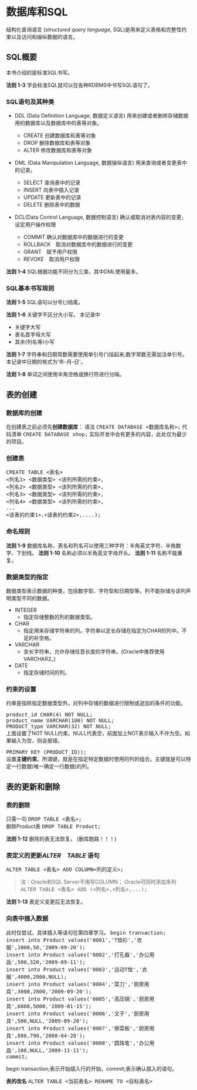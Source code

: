 # 数据库和SQL

结构化查询语言 (*structured query language*, SQL)是用来定义表格和完整性约束以及访问和操纵数据的语言。

## SQL概要

本书介绍的是标准SQL书写。

**法则 1-3** 学会标准SQL就可以在各种RDBMS中书写SQL语句了。

### SQL语句及其种类

* DDL (Data Definition Language, 数据定义语言)
  用来创建或者删除存储数据用的数据库以及数据库中的表等对象。
  * CREATE 创建数据库和表等对象
  * DROP 删除数据库和表等对象
  * ALTER 修改数据库和表等对象

* DML (Data Manipulation Language, 数据操纵语言)
  用来查询或者变更表中的记录。
  * SELECT 查询表中的记录
  * INSERT 向表中插入记录
  * UPDATE 更新表中的记录
  * DELETE 删除表中的数据

* DCL(Data Control Language, 数据控制语言)
  确认或取消对表内容的变更，设定用户操作权限
  * COMMIT 确认对数据库中的数据进行的变更
  * ROLLBACK　取消对数据库中的数据进行的变更
  * GRANT　赋予用户权限
  * REVOKE　取消用户权限

**法则 1-4** SQL根据功能不同分为三类，其中DML使用最多。

### SQL基本书写规则

**法则 1-5** SQL语句以分号(;)结尾。

**法则 1-6** 关键字不区分大小写。
本记录中

* 关键字大写
* 表名首字母大写
* 其余(列名等)小写

**法则 1-7** 字符串和日期常数需要使用单引号(')括起来;数字常数无需加注单引号。
本记录中日期的格式为'年-月-日'。

**法则 1-8** 单词之间使用半角空格或换行符进行分隔。

## 表的创建

### 数据库的创建

在创建表之前必须先**创建数据库**：
语法
<kbd>CREATE DATABASE <数据库名称>;</kbd>
代码清单
<kbd>CREATE DATABASE shop;</kbd>
实际开发中会有更多的内容，此处仅为最少的项目。

### 创建表

<kbd>CREATE TABLE <表名><br>
<列名1> <数据类型> <该列所需的约束>,<br>
<列名2> <数据类型> <该列所需的约束>,<br>
<列名3> <数据类型> <该列所需的约束>,<br>
<列名4> <数据类型> <该列所需的约束>,<br>
...<br>
<该表的约束1>,<该表的约束2>,....);</kbd>

### 命名规则

**法则 1-9** 数据库名称、表名和列名可以使用三种字符：半角英文字符、半角数字、下划线。
**法则 1-10** 名称必须以半角英文字母开头。
**法则 1-11** 名称不能重复。

### 数据类型的指定

数据类型表示数据的种类，包括数字型、字符型和日期型等。列不能存储与该列声明类型不同的数据。

* INTEGER
  * 指定存储整数的列的数据类型。
* CHAR
  * 指定用来存储字符串的列。字符串以定长存储在指定为CHAR的列中。不足的补空格。
* VARCHAR
  * 变长字符串，允许存储任意长度的字符串。(Oracle中推荐使用VARCHAR2。)
* DATE
  * 指定存储时间的列。

### 约束的设置

约束是指除指定数据类型外，对列中存储的数据进行限制或追加的条件的功能。

<kbd>product_id CHAR(4) NOT NULL;</kbd><br>
<kbd>product_name VARCHAR(100) NOT NULL;</kbd><br>
<kbd>PRODUCT_type VARCHAR(32) NOT NULL;</kbd><br>
上面设置了NOT NULL约束。NULL代表空，前面加上NOT表示输入不许为空。如果输入为空，则会报错。

<kbd>PRIMARY KEY (PRODUCT_ID));</kbd><br>
设置**主键约束**。所谓键，就是在指定特定数据时使用的列的组合。主键就是可以特定一行数据(唯一确定一行数据)的列。

## 表的更新和删除

### 表的删除

只需一句
<kbd>DROP TABLE <表名>;</kbd><br>
删除Product表
<kbd>DROP TABLE Product;</kbd><br>

**法则 1-12** 删除的表无法恢复。
(删库跑路！！！)

### 表定义的更新*ALTER　TABLE* 语句

<kbd>ALTER TABLE <表名> ADD COLUMN<列的定义>;</kbd><br>
>注：Oracle和SQL Server不用写COLUMN；
>Oracle可同时添加多列
><kbd>ALTER TABLE <表名> ADD (<列名>,<列名>,...);</kbd>

**法则 1-13** 表定义变更后无法恢复。

### 向表中插入数据

此时仅尝试，具体插入等语句在第四章学习。
<kbd>begin transaction;</kbd><br>
<kbd>insert into Product values('0001','T恤衫','衣服',1000,50,'2009-09-20');</kbd><br>
<kbd>insert into Product values('0002','打孔器','办公用品',500,320,'2009-09-11');</kbd><br>
<kbd>insert into Product values('0003','运动T恤','衣服',4000,2800,NULL);</kbd><br>
<kbd>insert into Product values('0004','菜刀','厨房用具',3000,2800,'2009-09-20');</kbd><br>
<kbd>insert into Product values('0005','高压锅','厨房用具',6800,5000,'2009-01-15');</kbd><br>
<kbd>insert into Product values('0006','叉子','厨房用具',500,NULL,'2009-09-20');</kbd><br>
<kbd>insert into Product values('0007','擦菜板','厨房用具',880,790,'2008-04-28');</kbd><br>
<kbd>insert into Product values('0008','圆珠笔','办公用品',100,NULL,'2009-11-11');</kbd><br>
<kbd>commit;</kbd><br>

begin transaction;表示开始插入行的开始，commit;表示确认插入的语句。

**表的改名**
<kbd>ALTER TABLE <当前表名> RENAME TO <目标表名></kbd>
